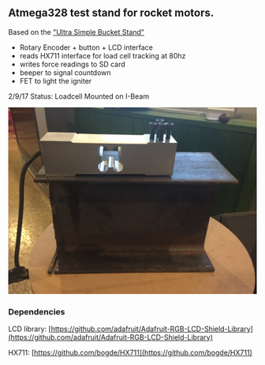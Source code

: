 ## Atmega328 test stand for rocket motors.

Based on the ["Ultra Simple Bucket Stand"](http://aeroconsystems.com/cart/test-stand-pictorial)

* Rotary Encoder + button + LCD interface
* reads HX711 interface for load cell tracking at 80hz
* writes force readings to SD card
* beeper to signal countdown
* FET to light the igniter


2/9/17 Status: Loadcell Mounted on I-Beam

![loadcell mounted](img/loadcell_mounted.jpg)

### Dependencies

LCD library:
[https://github.com/adafruit/Adafruit-RGB-LCD-Shield-Library](https://github.com/adafruit/Adafruit-RGB-LCD-Shield-Library)

HX711:
[https://github.com/bogde/HX711](https://github.com/bogde/HX711)